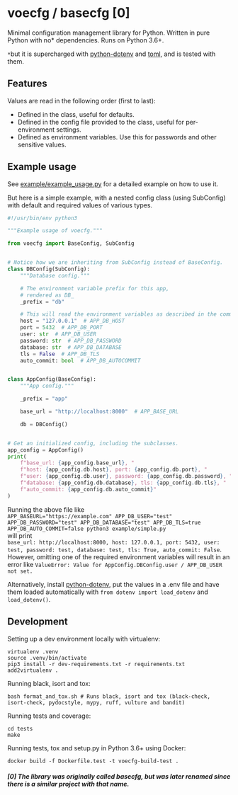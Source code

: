 # voecfg / basecfg [0]
Minimal configuration management library for Python. Written in pure Python with no* dependencies. Runs on Python 3.6+.

`*`but it is supercharged with [python-dotenv](https://pypi.org/project/python-dotenv/) and [toml](https://pypi.org/project/toml/), and is tested with them.

## Features

Values are read in the following order (first to last):
- Defined in the class, useful for defaults.
- Defined in the config file provided to the class, useful for per-environment settings.
- Defined as environment variables. Use this for passwords and other sensitive values.

## Example usage
See [example/example_usage.py](example/example_usage.py) for a detailed example on how to use it.

But here is a simple example, with a nested config class (using SubConfig) with default and required values of various types.
```python
#!/usr/bin/env python3

"""Example usage of voecfg."""

from voecfg import BaseConfig, SubConfig


# Notice how we are inheriting from SubConfig instead of BaseConfig.
class DBConfig(SubConfig):
    """Database config."""

    # The environment variable prefix for this app,
    # rendered as DB_
    _prefix = "db"

    # This will read the environment variables as described in the comments below.
    host = "127.0.0.1"  # APP_DB_HOST
    port = 5432  # APP_DB_PORT
    user: str  # APP_DB_USER
    password: str  # APP_DB_PASSWORD
    database: str  # APP_DB_DATABASE
    tls = False  # APP_DB_TLS
    auto_commit: bool  # APP_DB_AUTOCOMMIT


class AppConfig(BaseConfig):
    """App config."""

    _prefix = "app"

    base_url = "http://localhost:8000"  # APP_BASE_URL

    db = DBConfig()


# Get an initialized config, including the subclasses.
app_config = AppConfig()
print(
    f"base_url: {app_config.base_url}, "
    f"host: {app_config.db.host}, port: {app_config.db.port}, "
    f"user: {app_config.db.user}, password: {app_config.db.password}, "
    f"database: {app_config.db.database}, tls: {app_config.db.tls}, "
    f"auto_commit: {app_config.db.auto_commit}"
)
```

Running the above file like  
 `APP_BASEURL="https://example.com" APP_DB_USER="test" APP_DB_PASSWORD="test" APP_DB_DATABASE="test" APP_DB_TLS=true APP_DB_AUTO_COMMIT=false python3 example/simple.py`  
will print  
`base_url: http://localhost:8000, host: 127.0.0.1, port: 5432, user: test, password: test, database: test, tls: True, auto_commit: False`.  
However, omitting one of the required environment variables will result in an error like `ValueError: Value for AppConfig.DBConfig.user / APP_DB_USER not set.`

Alternatively, install [python-dotenv](https://pypi.org/project/python-dotenv/), put the values in a .env file and have them loaded automatically with `from dotenv import load_dotenv` and `load_dotenv()`.

## Development
Setting up a dev environment locally with virtualenv:
```
virtualenv .venv
source .venv/bin/activate
pip3 install -r dev-requirements.txt -r requirements.txt
add2virtualenv .
```

Running black, isort and tox:
```
bash format_and_tox.sh # Runs black, isort and tox (black-check, isort-check, pydocstyle, mypy, ruff, vulture and bandit)
```

Running tests and coverage:
```
cd tests
make
```

Running tests, tox and setup.py in Python 3.6+ using Docker:
```
docker build -f Dockerfile.test -t voecfg-build-test .
```

##### [0] The library was originally called basecfg, but was later renamed since there is a similar project with that name.
